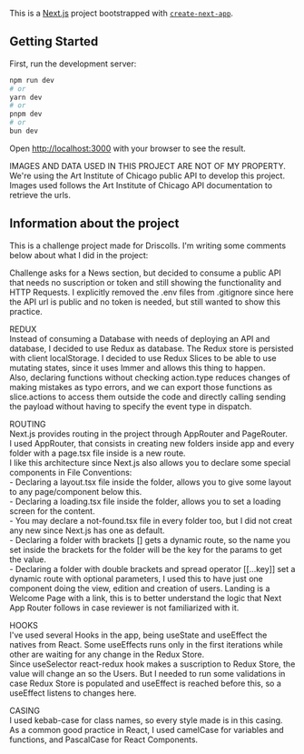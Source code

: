 This is a [Next.js](https://nextjs.org/) project bootstrapped with [`create-next-app`](https://github.com/vercel/next.js/tree/canary/packages/create-next-app).

## Getting Started

First, run the development server:

```bash
npm run dev
# or
yarn dev
# or
pnpm dev
# or
bun dev
```

Open [http://localhost:3000](http://localhost:3000) with your browser to see the result.

IMAGES AND DATA USED IN THIS PROJECT ARE NOT OF MY PROPERTY.
We're using the Art Institute of Chicago public API to develop this project.
Images used follows the Art Institute of Chicago API documentation to retrieve the urls.


## Information about the project
This is a challenge project made for Driscolls.
I'm writing some comments below about what I did in the project:  

Challenge asks for a News section, but decided to consume a public API that needs no suscription or token and still showing the functionality and HTTP Requests.
I explicitly removed the .env files from .gitignore since here the API url is public and no token is needed, but still wanted to show this practice.
  
REDUX  
Instead of consuming a Database with needs of deploying an API and database, I decided to use Redux as database. The Redux store is persisted with client localStorage.
I decided to use Redux Slices to be able to use mutating states, since it uses Immer and allows this thing to happen.  
Also, declaring functions without checking action.type reduces changes of making mistakes as typo errors, and we can export those functions as slice.actions to access them outside the code and directly calling sending the payload without having to specify the event type in dispatch.  

ROUTING  
Next.js provides routing in the project through AppRouter and PageRouter.  
I used AppRouter, that consists in creating new folders inside app and every folder with a page.tsx file inside is a new route.  
I like this architecture since Next.js also allows you to declare some special components in File Conventions:  
    - Declaring a layout.tsx file inside the folder, allows you to give some layout to any page/component below this.  
    - Declaring a loading.tsx file inside the folder, allows you to set a loading screen for the content.  
    - You may declare a not-found.tsx file in every folder too, but I did not creat any new since Next.js has one as default.  
    - Declaring a folder with brackets [] gets a dynamic route, so the name you set inside the brackets for the folder will be the key for the params to get the value.  
    - Declaring a folder with double brackets and spread operator [[...key]] set a dynamic route with optional parameters, I used this to have just one component doing the view, edition and creation of users.
Landing is a Welcome Page with a link, this is to better understand the logic that Next App Router follows in case reviewer is not familiarized with it.  
  
HOOKS  
I've used several Hooks in the app, being useState and useEffect the natives from React. 
Some useEffects runs only in the first iterations while other are waiting for any change in the Redux Store.  
Since useSelector react-redux hook makes a suscription to Redux Store, the value will change an so the Users. But I needed to run some validations in case Redux Store is populated and useEffect is reached before this, so a useEffect listens to changes here.
  
CASING  
I used kebab-case for class names, so every style made is in this casing.  
As a common good practice in React, I used camelCase for variables and functions, and PascalCase for React Components.  
